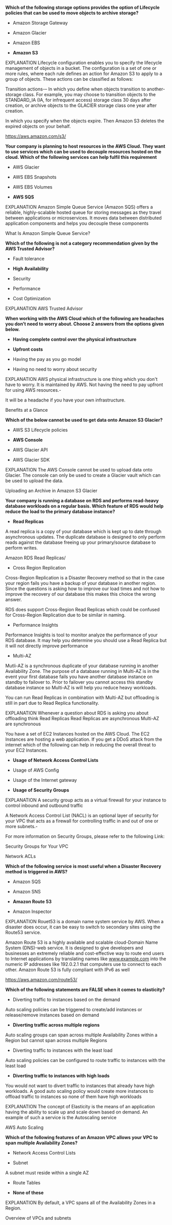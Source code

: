 **Which of the following storage options provides the option of Lifecycle policies that can be used to move objects to archive storage?**

* Amazon Storage Gateway

* Amazon Glacier

* Amazon EBS

* **Amazon S3**

EXPLANATION
Lifecycle configuration enables you to specify the lifecycle management of objects in a bucket. The configuration is a set of one or more rules, where each rule defines an action for Amazon S3 to apply to a group of objects. These actions can be classified as follows:

Transition actions-– In which you define when objects transition to another-storage class. For example, you may choose to transition objects to the STANDARD_IA (IA, for infrequent access) storage class 30 days after creation, or archive objects to the GLACIER storage class one year after creation.

In which you specify when the objects expire. Then Amazon S3 deletes the expired objects on your behalf.

https://aws.amazon.com/s3/

**Your company is planning to host resources in the AWS Cloud. They want to use services which can be used to decouple resources hosted on the cloud. Which of the following services can help fulfil this requirement**

* AWS Glacier

* AWS EBS Snapshots

* AWS EBS Volumes

* **AWS SQS**

EXPLANATION
Amazon Simple Queue Service (Amazon SQS) offers a reliable, highly-scalable hosted queue for storing messages as they travel between applications or microservices. It moves data between distributed application components and helps you decouple these components

What Is Amazon Simple Queue Service?

**Which of the following is not a category recommendation given by the AWS Trusted Advisor?**

* Fault tolerance

* **High Availability**

* Security

* Performance

* Cost Optimization

EXPLANATION
AWS Trusted Advisor

**When working with the AWS Cloud which of the following are headaches you don’t need to worry about. Choose 2 answers from the options given below.**

* **Having complete control over the physical infrastructure**

* **Upfront costs**

* Having the pay as you go model

* Having no need to worry about security

EXPLANATION
AWS physical infrastructure is one thing which you don't have to worry. It is maintained by AWS. Not having the need to pay upfront for using AWS resources.-

It will be a headache if you have your own infrastructure.

Benefits at a Glance

**Which of the below cannot be used to get data onto Amazon S3 Glacier?**

* AWS S3 Lifecycle policies

* **AWS Console**

* AWS Glacier API

* AWS Glacier SDK

EXPLANATION
The AWS Console cannot be used to upload data onto Glacier. The console can only be used to create a Glacier vault which can be used to upload the data.

Uploading an Archive in Amazon S3 Glacier

**Your company is running a database on RDS and performs read-heavy database workloads on a regular basis. Which feature of RDS would help reduce the load to the primary database instance?**

* **Read Replicas**

A read replica is a copy of your database which is kept up to date through asynchronous updates. The duplicate database is designed to only perform reads against the database freeing up your primary/source database to perform writes.

Amazon RDS Read Replicas/

* Cross Region Replication

Cross-Region Replication is a Disaster Recovery method so that in the case your region fails you have a backup of your database in another region. Since the questions is asking how to improve our load times and not how to improve the recovery of our database this makes this choice the wrong answer.

RDS does support Cross-Region Read Replicas which could be confused for Cross-Region Replication due to be similar in naming.

* Performance Insights

Performance Insights is tool to monitor analyze the performance of your RDS database. It may help you determine you should use a Read Replica but it will not directly improve performance

* Multi-AZ

Mutli-AZ is a synchronous duplicate of your database running in another Availability Zone. The purpose of a database running in Multi-AZ is in the event your first database fails you have another database instance on standby to failover to. Prior to failover you cannot access this standby database instance so Multi-AZ is will help you reduce heavy workloads.

You can run Read Replicas in combination with Multi-AZ but offloading is still in part due to Read Replica functionality.

EXPLANATION
Whenever a question about RDS is asking you about offloading think Read Replicas Read Replicas are asynchronous Multi-AZ are synchronous

You have a set of EC2 Instances hosted on the AWS Cloud. The EC2 Instances are hosting a web application. If you get a DDoS attack from the internet which of the following can help in reducing the overall threat to your EC2 Instances.

* **Usage of Network Access Control Lists**

* Usage of AWS Config

* Usage of the Internet gateway

* **Usage of Security Groups**

EXPLANATION
A security group acts as a virtual firewall for your instance to control inbound and outbound traffic

A Network Access Control List (NACL) is an optional layer of security for your VPC that acts as a firewall for controlling traffic in and out of one or more subnets.-

For more information on Security Groups, please refer to the following Link:

Security Groups for Your VPC

Network ACLs

**Which of the following service is most useful when a Disaster Recovery method is triggered in AWS?**

* Amazon SQS

* Amazon SNS

* **Amazon Route 53**

* Amazon Inspector

EXPLANATION
Rouet53 is a domain name system service by AWS. When a disaster does occur, it can be easy to switch to secondary sites using the Route53 service.

Amazon Route 53 is a highly available and scalable cloud-Domain Name System (DNS)-web service. It is designed to give developers and businesses an extremely reliable and cost-effective way to route end users to Internet applications by translating names like www.example.com into the numeric IP addresses like 192.0.2.1 that computers use to connect to each other. Amazon Route 53 is fully compliant with IPv6 as well

https://aws.amazon.com/route53/

**Which of the following statements are FALSE when it comes to elasticity?**

* Diverting traffic to instances based on the demand

Auto scaling policies can be triggered to create/add instances or release/remove instances based on demand

* **Diverting traffic across multiple regions**

Auto scaling groups can span across multiple Availability Zones within a Region but cannot span across multiple Regions

* Diverting traffic to instances with the least load

Auto scaling policies can be configured to route traffic to instances with the least load

* **Diverting traffic to instances with high loads**

You would not want to divert traffic to instances that already have high workloads. A good auto scaling policy would create more instances to offload traffic to instances so none of them have high workloads

EXPLANATION
The concept of Elasticity is the means of an application having the ability to scale up and scale down based on demand. An example of such a service is the Autoscaling service

AWS Auto Scaling

**Which of the following features of an Amazon VPC allows your VPC to span multiple Availability Zones?**

* Network Access Control Lists

* Subnet

A subnet must reside within a single AZ

* Route Tables

* **None of these**

EXPLANATION
By default, a VPC spans all of the Availability Zones in a Region.

Overview of VPCs and subnets